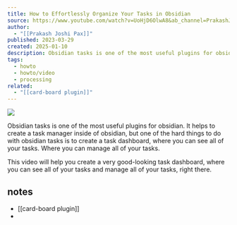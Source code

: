 ```yaml
---
title: How to Effortlessly Organize Your Tasks in Obsidian
source: https://www.youtube.com/watch?v=UoHjD6OlwA8&ab_channel=PrakashJoshiPax
author:
  - "[[Prakash Joshi Pax]]"
published: 2023-03-29
created: 2025-01-10
description: Obsidian tasks is one of the most useful plugins for obsidian. It helps to create a task manager inside of obsidian, but one of the hard things to do with obsidian tasks is to create a task dashboard,
tags:
  - howto
  - howto/video
  - processing
related:
  - "[[card-board plugin]]"
---
```


![](https://www.youtube.com/watch?v=UoHjD6OlwA8)  

Obsidian tasks is one of the most useful plugins for obsidian. It helps to create a task manager inside of obsidian, but one of the hard things to do with obsidian tasks is to create a task dashboard, where you can see all of your tasks. Where you can manage all of your tasks. 
  
This video will help you create a very good-looking task dashboard, where you can see all of your 
tasks and manage all of your tasks, right there.

## notes

- [[card-board plugin]]
- 